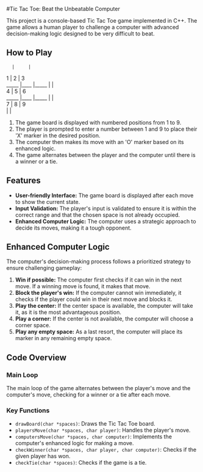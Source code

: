 #Tic Tac Toe: Beat the Unbeatable Computer

This project is a console-based Tic Tac Toe game implemented in C++. The game allows a human player to challenge a computer with advanced decision-making logic designed to be very difficult to beat.

## How to Play

      |     |     
  1   |  2  |  3    
_____ |____ |_____
      |     |     
   4  |  5  |  6    
_____ |____ |_____
      |     |     
  7   |   8 |   9   
      |     |     


1. The game board is displayed with numbered positions from 1 to 9.
2. The player is prompted to enter a number between 1 and 9 to place their 'X' marker in the desired position.
3. The computer then makes its move with an 'O' marker based on its enhanced logic.
4. The game alternates between the player and the computer until there is a winner or a tie.

## Features

- **User-friendly Interface:** The game board is displayed after each move to show the current state.
- **Input Validation:** The player's input is validated to ensure it is within the correct range and that the chosen space is not already occupied.
- **Enhanced Computer Logic:** The computer uses a strategic approach to decide its moves, making it a tough opponent.

## Enhanced Computer Logic

The computer's decision-making process follows a prioritized strategy to ensure challenging gameplay:

1. **Win if possible:** The computer first checks if it can win in the next move. If a winning move is found, it makes that move.
2. **Block the player's win:** If the computer cannot win immediately, it checks if the player could win in their next move and blocks it.
3. **Play the center:** If the center space is available, the computer will take it, as it is the most advantageous position.
4. **Play a corner:** If the center is not available, the computer will choose a corner space.
5. **Play any empty space:** As a last resort, the computer will place its marker in any remaining empty space.

## Code Overview

### Main Loop

The main loop of the game alternates between the player's move and the computer's move, checking for a winner or a tie after each move.

### Key Functions

- `drawBoard(char *spaces)`: Draws the Tic Tac Toe board.
- `playersMove(char *spaces, char player)`: Handles the player's move.
- `computersMove(char *spaces, char computer)`: Implements the computer's enhanced logic for making a move.
- `checkWinner(char *spaces, char player, char computer)`: Checks if the given player has won.
- `checkTie(char *spaces)`: Checks if the game is a tie.
